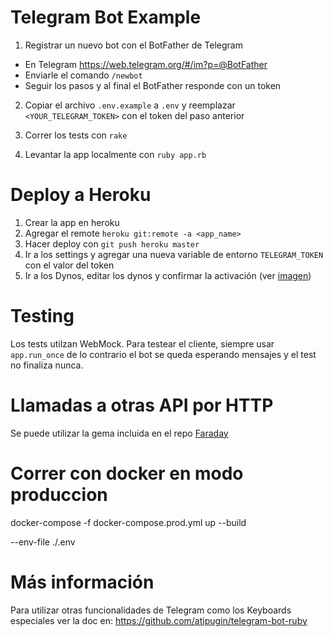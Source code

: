 Telegram Bot Example
====================

1. Registrar un nuevo bot con el BotFather de Telegram

* En Telegram https://web.telegram.org/#/im?p=@BotFather
* Enviarle el comando `/newbot`
* Seguir los pasos y al final el BotFather responde con un token

2. Copiar el archivo `.env.example` a `.env` y reemplazar `<YOUR_TELEGRAM_TOKEN>` con el token del paso anterior

3. Correr los tests con `rake`

4. Levantar la app localmente con `ruby app.rb`

# Deploy a Heroku

1. Crear la app en heroku
2. Agregar el remote `heroku git:remote -a <app_name>`
3. Hacer deploy con `git push heroku master`
4. Ir a los settings y agregar una nueva variable de entorno `TELEGRAM_TOKEN` con el valor del token
5. Ir a los Dynos, editar los dynos y confirmar la activación (ver [imagen](https://www.dropbox.com/s/h2hqimu7pbsqrhj/Screenshot%202019-05-15%2021.38.07.png?dl=0))

# Testing

Los tests utilzan WebMock. Para testear el cliente, siempre usar `app.run_once` de lo contrario el bot se queda esperando mensajes y el test no finaliza nunca.

# Llamadas a otras API por HTTP

Se puede utilizar la gema incluida en el repo [Faraday](https://github.com/lostisland/faraday#faraday)

# Correr con docker en modo produccion

docker-compose -f docker-compose.prod.yml up --build


--env-file ./.env
# Más información

Para utilizar otras funcionalidades de Telegram como los Keyboards especiales ver la doc en: https://github.com/atipugin/telegram-bot-ruby
